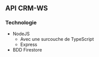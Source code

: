 
## API CRM-WS

### Technologie 

- NodeJS
    - Avec une surcouche de TypeScript
    - Express
- BDD Firestore

